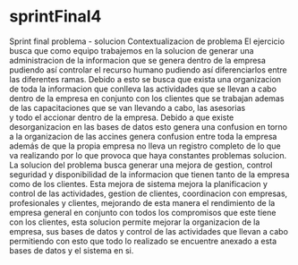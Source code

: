 # sprintFinal4
Sprint final problema - solucion
Contextualizacion de problema
El ejercicio busca que como equipo trabajemos en la solucion de generar una administracion de la informacion que se genera
dentro de la empresa pudiendo así controlar el recurso humano pudiendo así diferenciarlos entre las diferentes ramas. 
Debido a esto se busca que exista una organizacion de toda la informacion que conlleva las actividades que se llevan a cabo dentro
de la empresa en conjunto con los clientes que se trabajan ademas de las capacitaciones que se van llevando a cabo, las asesorias  
y todo el accionar dentro de la empresa. Debido a que existe desorganizacion en las bases de datos esto genera una confusion en torno 
a la organizacion de las accines genera confusion entre toda la empresa además de que la propia empresa no lleva un registro completo
de lo que va realizando por lo que provoca que haya constantes problemas solucion.
La solucion del problema busca generar una mejora de gestion, control seguridad y disponibilidad de la informacion que tienen tanto
de la empresa como de los clientes. Esta mejora de sistema mejora la planificacion y control de las actividades, gestion de clientes, 
coordinacion con empresas, profesionales y clientes, mejorando de esta manera el rendimiento de la empresa general en conjunto con todos
los compromisos que este tiene con los clientes, esta solucion permite mejorar la organizacion de la empresa, sus bases de datos y control 
de las actividades que llevan a cabo permitiendo con esto que todo lo realizado se encuentre anexado a esta bases de datos y el sistema en si.
